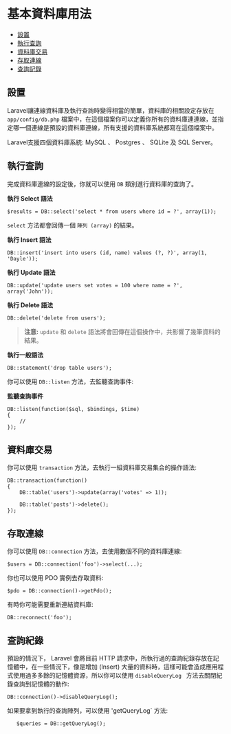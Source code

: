 # 基本資料庫用法

- [設置](#configuration)
- [執行查詢](#running-queries)
- [資料庫交易](#database-transactions)
- [存取連線](#accessing-connections)
- [查詢記錄](#query-logging)

<a name="configuration"></a>
## 設置

Laravel讓連線資料庫及執行查詢時變得相當的簡單，資料庫的相關設定存放在 `app/config/db.php` 檔案中，在這個檔案你可以定義你所有的資料庫連連線，並指定哪一個連線是預設的資料庫連線，所有支援的資料庫系統都寫在這個檔案中。

Laravel支援四個資料庫系統: MySQL 、 Postgres 、 SQLite 及 SQL Server。

<a name="running-queries"></a>
## 執行查詢

完成資料庫連線的設定後，你就可以使用 `DB` 類別進行資料庫的查詢了。

**執行 Select 語法**

	$results = DB::select('select * from users where id = ?', array(1));

`select` 方法都會回傳一個 `陣列 (array)` 的結果。

**執行 Insert 語法**

	DB::insert('insert into users (id, name) values (?, ?)', array(1, 'Dayle'));

**執行 Update 語法**

	DB::update('update users set votes = 100 where name = ?', array('John'));

**執行 Delete 語法**

	DB::delete('delete from users');

> **注意:** `update` 和 `delete` 語法將會回傳在這個操作中，共影響了幾筆資料的結果。

**執行一般語法**

	DB::statement('drop table users');

你可以使用 `DB::listen` 方法，去監聽查詢事件:

**監聽查詢事件**

	DB::listen(function($sql, $bindings, $time)
	{
		//
	});

<a name="database-transactions"></a>
## 資料庫交易

你可以使用 `transaction` 方法，去執行一組資料庫交易集合的操作語法:

	DB::transaction(function()
	{
		DB::table('users')->update(array('votes' => 1));

		DB::table('posts')->delete();
	});

<a name="accessing-connections"></a>
## 存取連線

你可以使用 `DB::connection` 方法，去使用數個不同的資料庫連線:

	$users = DB::connection('foo')->select(...);

你也可以使用 PDO 實例去存取資料:

	$pdo = DB::connection()->getPdo();

有時你可能需要重新連結資料庫:

	DB::reconnect('foo');

<a name="query-logging"></a>
## 查詢紀錄

預設的情況下， Laravel 會將目前 HTTP 請求中，所執行過的查詢紀錄存放在記憶體中，在一些情況下，像是增加 (Insert) 大量的資料時，這樣可能會造成應用程式使用過多多餘的記憶體資源，所以你可以使用 `disableQueryLog ` 方法去關閉紀錄查詢到記憶體的動作:

	DB::connection()->disableQueryLog();

如果要拿到執行的查詢陣列，可以使用 'getQueryLog` 方法:

       $queries = DB::getQueryLog();
